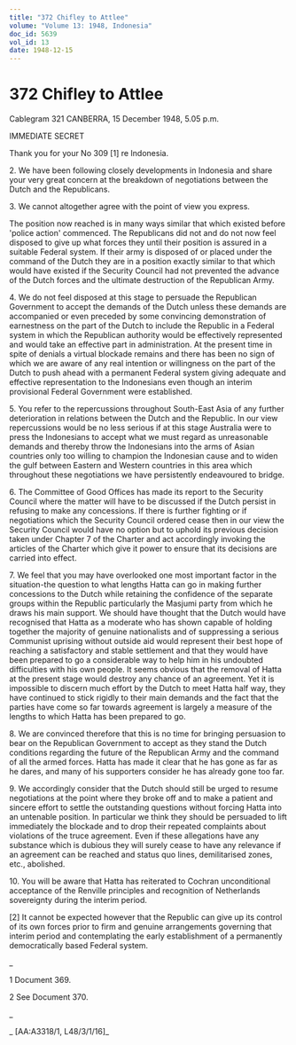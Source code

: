 ```yaml
---
title: "372 Chifley to Attlee"
volume: "Volume 13: 1948, Indonesia"
doc_id: 5639
vol_id: 13
date: 1948-12-15
---
```


# 372 Chifley to Attlee

Cablegram 321 CANBERRA, 15 December 1948, 5.05 p.m.

IMMEDIATE SECRET

Thank you for your No 309 [1] re Indonesia.

2\. We have been following closely developments in Indonesia and share your very great concern at the breakdown of negotiations between the Dutch and the Republicans.

3\. We cannot altogether agree with the point of view you express.

The position now reached is in many ways similar that which existed before 'police action' commenced. The Republicans did not and do not now feel disposed to give up what forces they until their position is assured in a suitable Federal system. If their army is disposed of or placed under the command of the Dutch they are in a position exactly similar to that which would have existed if the Security Council had not prevented the advance of the Dutch forces and the ultimate destruction of the Republican Army.

4\. We do not feel disposed at this stage to persuade the Republican Government to accept the demands of the Dutch unless these demands are accompanied or even preceded by some convincing demonstration of earnestness on the part of the Dutch to include the Republic in a Federal system in which the Republican authority would be effectively represented and would take an effective part in administration. At the present time in spite of denials a virtual blockade remains and there has been no sign of which we are aware of any real intention or willingness on the part of the Dutch to push ahead with a permanent Federal system giving adequate and effective representation to the Indonesians even though an interim provisional Federal Government were established.

5\. You refer to the repercussions throughout South-East Asia of any further deterioration in relations between the Dutch and the Republic. In our view repercussions would be no less serious if at this stage Australia were to press the Indonesians to accept what we must regard as unreasonable demands and thereby throw the Indonesians into the arms of Asian countries only too willing to champion the Indonesian cause and to widen the gulf between Eastern and Western countries in this area which throughout these negotiations we have persistently endeavoured to bridge.

6\. The Committee of Good Offices has made its report to the Security Council where the matter will have to be discussed if the Dutch persist in refusing to make any concessions. If there is further fighting or if negotiations which the Security Council ordered cease then in our view the Security Council would have no option but to uphold its previous decision taken under Chapter 7 of the Charter and act accordingly invoking the articles of the Charter which give it power to ensure that its decisions are carried into effect.

7\. We feel that you may have overlooked one most important factor in the situation-the question to what lengths Hatta can go in making further concessions to the Dutch while retaining the confidence of the separate groups within the Republic particularly the Masjumi party from which he draws his main support. We should have thought that the Dutch would have recognised that Hatta as a moderate who has shown capable of holding together the majority of genuine nationalists and of suppressing a serious Communist uprising without outside aid would represent their best hope of reaching a satisfactory and stable settlement and that they would have been prepared to go a considerable way to help him in his undoubted difficulties with his own people. It seems obvious that the removal of Hatta at the present stage would destroy any chance of an agreement. Yet it is impossible to discern much effort by the Dutch to meet Hatta half way, they have continued to stick rigidly to their main demands and the fact that the parties have come so far towards agreement is largely a measure of the lengths to which Hatta has been prepared to go.

8\. We are convinced therefore that this is no time for bringing persuasion to bear on the Republican Government to accept as they stand the Dutch conditions regarding the future of the Republican Army and the command of all the armed forces. Hatta has made it clear that he has gone as far as he dares, and many of his supporters consider he has already gone too far.

9\. We accordingly consider that the Dutch should still be urged to resume negotiations at the point where they broke off and to make a patient and sincere effort to settle the outstanding questions without forcing Hatta into an untenable position. In particular we think they should be persuaded to lift immediately the blockade and to drop their repeated complaints about violations of the truce agreement. Even if these allegations have any substance which is dubious they will surely cease to have any relevance if an agreement can be reached and status quo lines, demilitarised zones, etc., abolished.

10\. You will be aware that Hatta has reiterated to Cochran unconditional acceptance of the Renville principles and recognition of Netherlands sovereignty during the interim period.

[2] It cannot be expected however that the Republic can give up its control of its own forces prior to firm and genuine arrangements governing that interim period and contemplating the early establishment of a permanently democratically based Federal system.

_

1 Document 369.

2 See Document 370.

_

_ [AA:A3318/1, L48/3/1/16]_
